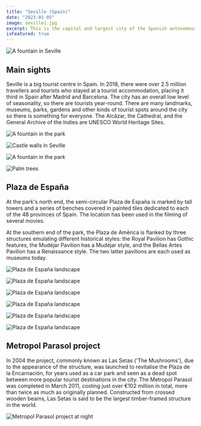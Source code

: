 ```yaml
---
title: "Seville (Spain)"
date: "2023-01-05"
image: seville1.jpg
excerpt: This is the capital and largest city of the Spanish autonomous community of Andalusia and the province of Seville. It is situated on the lower reaches of the River Guadalquivir, in the southwest of the Iberian Peninsula.
isFeatured: true
---
```


![A fountain in Seville](seville5.jpg)

## Main sights

Seville is a big tourist centre in Spain. In 2018, there were over 2.5 million travellers and tourists who stayed at a tourist accommodation, placing it third in Spain after Madrid and Barcelona. The city has an overall low level of seasonality, so there are tourists year-round. There are many landmarks, museums, parks, gardens and other kinds of tourist spots around the city so there is something for everyone. The Alcázar, the Cathedral, and the General Archive of the Indies are UNESCO World Heritage Sites.

![A fountain in the park](seville6.jpg)

![Castle walls in Seville](seville7.jpg)

![A fountain in the park](seville9.jpg)

![Palm trees](seville13.jpg)

## Plaza de España

At the park's north end, the semi-circular Plaza de España is marked by tall towers and a series of benches covered in painted tiles dedicated to each of the 48 provinces of Spain. The location has been used in the filming of several movies.

At the southern end of the park, the Plaza de América is flanked by three structures emulating different historical styles: the Royal Pavilion has Gothic features, the Mudéjar Pavilion has a Mudéjar style, and the Bellas Artes Pavilion has a Renaissance style. The two latter pavilions are each used as museums today.

![Plaza de España landscape](seville2.jpg)

![Plaza de España landscape](seville3.jpg)

![Plaza de España landscape](seville4.jpg)

![Plaza de España landscape](seville8.jpg)

![Plaza de España landscape](seville10.jpg)

![Plaza de España landscape](seville12.jpg)

## Metropol Parasol project

In 2004 the project, commonly known as Las Setas ('The Mushrooms'), due to the appearance of the structure, was launched to revitalise the Plaza de la Encarnación, for years used as a car park and seen as a dead spot between more popular tourist destinations in the city. The Metropol Parasol was completed in March 2011, costing just over €102 million in total, more than twice as much as originally planned. Constructed from crossed wooden beams, Las Setas is said to be the largest timber-framed structure in the world.

![Metropol Parasol project at night](seville11.jpg)
